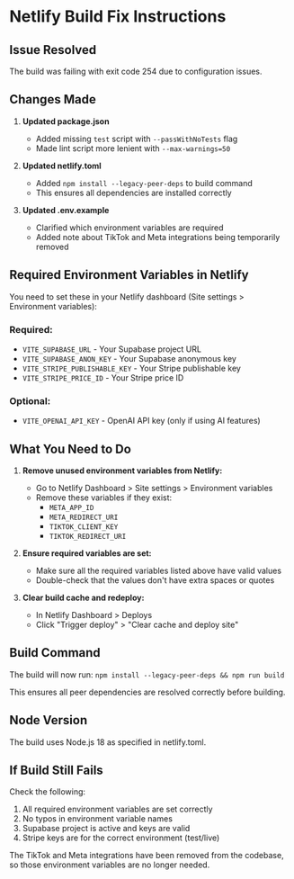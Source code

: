# Netlify Build Fix Instructions

## Issue Resolved
The build was failing with exit code 254 due to configuration issues.

## Changes Made

1. **Updated package.json**
   - Added missing `test` script with `--passWithNoTests` flag
   - Made lint script more lenient with `--max-warnings=50`

2. **Updated netlify.toml**
   - Added `npm install --legacy-peer-deps` to build command
   - This ensures all dependencies are installed correctly

3. **Updated .env.example**
   - Clarified which environment variables are required
   - Added note about TikTok and Meta integrations being temporarily removed

## Required Environment Variables in Netlify

You need to set these in your Netlify dashboard (Site settings > Environment variables):

### Required:
- `VITE_SUPABASE_URL` - Your Supabase project URL
- `VITE_SUPABASE_ANON_KEY` - Your Supabase anonymous key  
- `VITE_STRIPE_PUBLISHABLE_KEY` - Your Stripe publishable key
- `VITE_STRIPE_PRICE_ID` - Your Stripe price ID

### Optional:
- `VITE_OPENAI_API_KEY` - OpenAI API key (only if using AI features)

## What You Need to Do

1. **Remove unused environment variables from Netlify:**
   - Go to Netlify Dashboard > Site settings > Environment variables
   - Remove these variables if they exist:
     - `META_APP_ID`
     - `META_REDIRECT_URI`
     - `TIKTOK_CLIENT_KEY`
     - `TIKTOK_REDIRECT_URI`

2. **Ensure required variables are set:**
   - Make sure all the required variables listed above have valid values
   - Double-check that the values don't have extra spaces or quotes

3. **Clear build cache and redeploy:**
   - In Netlify Dashboard > Deploys
   - Click "Trigger deploy" > "Clear cache and deploy site"

## Build Command
The build will now run: `npm install --legacy-peer-deps && npm run build`

This ensures all peer dependencies are resolved correctly before building.

## Node Version
The build uses Node.js 18 as specified in netlify.toml.

## If Build Still Fails

Check the following:
1. All required environment variables are set correctly
2. No typos in environment variable names
3. Supabase project is active and keys are valid
4. Stripe keys are for the correct environment (test/live)

The TikTok and Meta integrations have been removed from the codebase, so those environment variables are no longer needed.